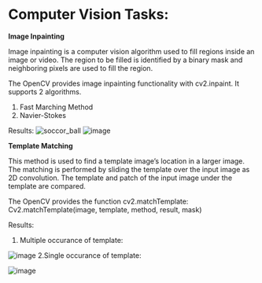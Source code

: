 # Computer Vision Tasks:

**Image Inpainting**

Image inpainting is a computer vision algorithm used to fill regions inside an image or video. The region to be filled is identified by a binary mask and neighboring pixels are used to fill the region.

The OpenCV provides image inpainting functionality with cv2.inpaint. It supports 2 algorithms.
1. Fast Marching Method
2. Navier-Stokes

Results:
![soccor_ball](https://user-images.githubusercontent.com/64680838/205074004-94609c00-2043-48eb-973c-c54ce2b01203.jpg)
![image](https://user-images.githubusercontent.com/64680838/205074167-dbceac8d-517d-4cd1-a0c5-8f89a03b1acd.png)


**Template Matching**

This method is used to find a template image’s location in a larger image. The matching is performed by sliding the template over the input image as 2D convolution. The template and patch of the input image under the template are compared. 

The OpenCV provides the function cv2.matchTemplate: Cv2.matchTemplate(image, template, method, result, mask)		

Results:
1. Multiple occurance of template:

![image](https://user-images.githubusercontent.com/64680838/205848285-c47a2bf2-cfb2-42e3-8b9b-aaf8e6e3fc42.png)
2.Single occurance of template:

![image](https://user-images.githubusercontent.com/64680838/205848332-60f537f8-6648-4934-b37f-84f62089fdab.png)
